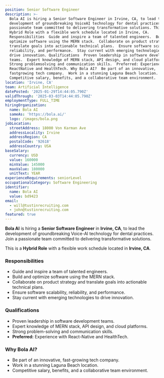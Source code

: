 ```yaml
---
position: Senior Software Engineer
description: >-
  Bola AI is hiring a Senior Software Engineer in Irvine, CA, to lead the
  development of groundbreaking VoiceAI technology for dental practices. Join a
  passionate team committed to delivering transformative solutions. This is a
  Hybrid Role with a flexible work schedule located in Irvine, CA.
  Responsibilities  Guide and inspire a team of talented engineers.  Build and
  optimize software using the MERN stack.  Collaborate on product strategy and
  translate goals into actionable technical plans.  Ensure software scalability,
  reliability, and performance.  Stay current with emerging technologies to
  drive innovation. Qualifications  Proven leadership in software development
  teams.  Expert knowledge of MERN stack, API design, and cloud platforms. 
  Strong problemsolving and communication skills.  Preferred: Experience with
  ReactNative and HealthTech. Why Bola AI?  Be part of an innovative,
  fastgrowing tech company.  Work in a stunning Laguna Beach location. 
  Competitive salary, benefits, and a collaborative team environment.
location: 'Irvine, CA'
team: Artificial Intelligence
datePosted: '2025-01-29T14:44:05.790Z'
validThrough: '2025-03-03T14:44:05.790Z'
employmentType: FULL_TIME
hiringOrganization:
  name: Bola AI
  sameAs: 'https://bola.ai/'
  logo: /images/bola.png
jobLocation:
  streetAddress: 18000 Von Karman Ave
  addressLocality: Irvine
  addressRegion: CA
  postalCode: '92618'
  addressCountry: USA
baseSalary:
  currency: USD
  value: 160000
  minValue: 145000
  maxValue: 180000
  unitText: YEAR
experienceRequirements: seniorLevel
occupationalCategory: Software Engineering
identifier:
  name: Bola AI
  value: bd9423
email:
  - will@tustinrecruiting.com
  - john@tustinrecruiting.com
featured: true
---
```


**Bola AI** is hiring a **Senior Software Engineer** in **Irvine, CA**, to lead the development of groundbreaking Voice-AI technology for dental practices. Join a passionate team committed to delivering transformative solutions.

This is a **Hybrid Role** with a flexible work schedule located in **Irvine, CA**.

### Responsibilities
- Guide and inspire a team of talented engineers.
- Build and optimize software using the MERN stack.
- Collaborate on product strategy and translate goals into actionable technical plans.
- Ensure software scalability, reliability, and performance.
- Stay current with emerging technologies to drive innovation.

### Qualifications
- Proven leadership in software development teams.
- Expert knowledge of MERN stack, API design, and cloud platforms.
- Strong problem-solving and communication skills.
- **Preferred:** Experience with React-Native and HealthTech.

### Why Bola AI?
- Be part of an innovative, fast-growing tech company.
- Work in a stunning Laguna Beach location.
- Competitive salary, benefits, and a collaborative team environment.
